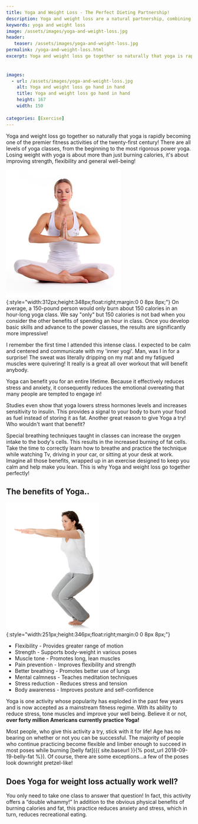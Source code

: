 ```yaml
---
title: Yoga and Weight Loss - The Perfect Dieting Partnership!
description: Yoga and weight loss are a natural partnership, combining to enhance flexibility and strength while being especially effective for weight loss!
keywords: yoga and weight loss
image: /assets/images/yoga-and-weight-loss.jpg
header:
   teaser: /assets/images/yoga-and-weight-loss.jpg
permalink: /yoga-and-weight-loss.html
excerpt: Yoga and weight loss go together so naturally that yoga is rapidly becoming one of the premier fitness activities of the twenty-first century!


images:
  - url: /assets/images/yoga-and-weight-loss.jpg
    alt: Yoga and weight loss go hand in hand
    title: Yoga and weight loss go hand in hand
    height: 167
    width: 150

categories: [Exercise]
---
```


Yoga and weight loss go together so naturally that yoga is rapidly becoming one of the premier fitness activities of the twenty-first century! There are all levels of yoga classes, from the beginning to the most rigorous power yoga. Losing weight with yoga is about more than just burning calories, it's about improving strength, flexibility and general well-being!

![Yoga and weight loss go hand in hand](/assets/images/yoga-and-weight-loss.jpg){:style="width:312px;height:348px;float:right;margin:0 0 8px 8px;"}
On average, a 150-pound person would only burn about 150 calories in an hour-long yoga class. We say "only" but 150 calories is not bad when you consider the other benefits of spending an hour in class. Once you develop basic skills and advance to the power classes, the results are significantly more impressive!

I remember the first time I attended this intense class. I expected to be calm and centered and communicate with my 'inner yogi'. Man, was I in for a surprise! The sweat was literally dripping on my mat and my fatigued muscles were quivering! It really is a great all over workout that will benefit anybody.

Yoga can benefit you for an entire lifetime. Because it effectively reduces stress and anxiety, it consequently reduces the emotional overeating that many people are tempted to engage in!

Studies even show that yoga lowers stress hormones levels and increases sensitivity to insulin. This provides a signal to your body to burn your food as fuel instead of storing it as fat. Another great reason to give Yoga a try! Who wouldn't want that benefit? 

Special breathing techniques taught in classes can increase the oxygen intake to the body's cells. This results in the increased burning of fat cells. Take the time to correctly learn how to breathe and practice the technique while watching Tv, driving in your car, or sitting at your desk at work. Imagine all those benefits, wrapped up in an exercise designed to keep you calm and help make you lean. This is why Yoga and weight loss go together perfectly!

## The benefits of Yoga..
![the benefits of yoga and weight loss](/assets/images/yoga-weight-loss-benefits.jpg){:style="width:251px;height:346px;float:right;margin:0 0 8px 8px;"}
* Flexibility - Provides greater range of motion
* Strength - Supports body-weight in various poses
* Muscle tone - Promotes long, lean muscles
* Pain prevention - Improves flexibility and strength
* Better breathing - Promotes better use of lungs
* Mental calmness - Teaches meditation techniques
* Stress reduction - Reduces stress and tension
* Body awareness - Improves posture and self-confidence

Yoga is one activity whose popularity has exploded in the past few years and is now accepted as a mainstream fitness regime. With its ability to reduce stress, tone muscles and improve your well being. Believe it or not, __over forty million Americans currently practice Yoga!__

Most people, who give this activity a try, stick with it for life! Age has no bearing on whether or not you can be successful. The majority of people who continue practicing become flexible and limber enough to succeed in most poses while burning [belly fat]({{ site.baseurl }}{% post_url 2018-09-19-belly-fat %}). Of course, there are some exceptions...a few of the poses look downright pretzel-like! 

## Does Yoga for weight loss actually work well?
You only need to take one class to answer that question! In fact, this activity offers a “double whammy!” In addition to the obvious physical benefits of burning calories and fat, this practice reduces anxiety and stress, which in turn, reduces recreational eating.

